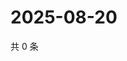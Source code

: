 # 2025-08-20

共 0 条

<!-- BEGIN ZHIHUVIDEO -->
<!-- 最后更新时间 Wed Aug 20 2025 19:09:58 GMT+0800 (China Standard Time) -->

<!-- END ZHIHUVIDEO -->
